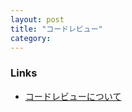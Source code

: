```yaml
---
layout: post
title: "コードレビュー"
category:
---
```


### Links

- [コードレビューについて](https://camlspotter.hatenablog.com/entry/20120814/1344919762)
